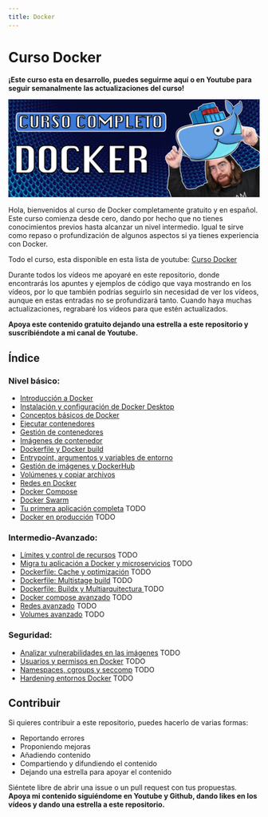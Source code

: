 ```yaml
---
title: Docker
---
```


# Curso Docker

**¡Este curso esta en desarrollo, puedes seguirme aquí o en Youtube para seguir semanalmente las actualizaciones del curso!**

![](img/banner_docker.png)

Hola, bienvenidos al curso de Docker completamente gratuito y en español. Este curso comienza desde cero, dando por hecho que no tienes conocimientos previos hasta alcanzar un nivel intermedio. Igual te sirve como repaso o profundización de algunos aspectos si ya tienes experiencia con Docker.

Todo el curso, esta disponible en esta lista de youtube: [Curso Docker](https://www.youtube.com/playlist?list=PLQhxXeq1oc2n7YnjRhq7qVMzZWtDY7Zz0)

Durante todos los vídeos me apoyaré en este repositorio, donde encontrarás los apuntes y ejemplos de código que vaya mostrando en los vídeos, por lo que también podrías seguirlo sin necesidad de ver los vídeos, aunque en estas entradas no se profundizará tanto. Cuando haya muchas actualizaciones, regrabaré los vídeos para que estén actualizados.

**Apoya este contenido gratuito dejando una estrella a este repositorio y suscribiéndote a mi canal de Youtube.**

## Índice

### Nivel básico:
* [Introducción a Docker](101.Introduccion.md)
* [Instalación y configuración de Docker Desktop](102.Instalacion.md) 
* [Conceptos básicos de Docker](103.Conceptos_basicos.md)
* [Ejecutar contenedores](104.Ejecutar_un_contenedor.md)
* [Gestión de contenedores](105.Gestion_de_contenedores.md) 
* [Imágenes de contenedor](106.Imagenes.md) 
* [Dockerfile y Docker build](107.Dockerfile_dockerbuild.md) 
* [Entrypoint, argumentos y variables de entorno](108.Entrypoint_argumentos_variables_entorno.md)
* [Gestión de imágenes y DockerHub](109.Gestion_imagenes.md) 
* [Volúmenes y copiar archivos](110.Volumenes_y_archivos.md)
* [Redes en Docker](111.Redes.md)
* [Docker Compose](112.Docker_compose.md) 
* [Docker Swarm](113.Docker_swarm.md) 
* [Tu primera aplicación completa](114.Tu_primera_app.md) TODO
* [Docker en producción](115.Docker_en_produccion.md) TODO

### Intermedio-Avanzado:
* [Límites y control de recursos](#limites_y_control_de_recursos) TODO
* [Migra tu aplicación a Docker y microservicios](#migra_tu_aplicacion) TODO
* [Dockerfile: Cache y optimización](#dockerfile_cache) TODO
* [Dockerfile: Multistage build](#dockerfile_multistage_build) TODO
* [Dockerfile: Buildx y Multiarquitectura ](#dockerfile_buildkit) TODO
* [Docker compose avanzado](#docker_compose_avanzado) TODO
* [Redes avanzado](#redes_avanzado) TODO
* [Volumes avanzado](#volumes_avanzado) TODO


### Seguridad:
* [Analizar vulnerabilidades en las imágenes](#seguridad-imagenes) TODO
* [Usuarios y permisos en Docker](#usuarios-permisos) TODO
* [Namespaces, cgroups y seccomp](#namespaces-cgroups-seccomp) TODO
* [Hardening entornos Docker](#hardening-docker) TODO


## Contribuir
Si quieres contribuir a este repositorio, puedes hacerlo de varias formas:
* Reportando errores
* Proponiendo mejoras
* Añadiendo contenido 
* Compartiendo y difundiendo el contenido
* Dejando una estrella para apoyar el contenido
  
Siéntete libre de abrir una issue o un pull request con tus propuestas. **Apoya mi contenido siguiéndome en Youtube y Github, dando likes en los vídeos y dando una estrella a este repositorio.**
